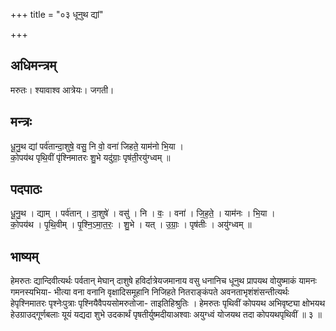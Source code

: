 +++
title = "०३ धूनुथ द्यां"

+++
## अधिमन्त्रम्
मरुतः। श्यावाश्व आत्रेयः। जगती।

## मन्त्रः
धू॒नु॒थ द्यां पर्व॑तान्दा॒शुषे॒ वसु॒ नि वो॒ वना॑ जिहते॒ याम॑नो भि॒या ।  
को॒पय॑थ पृथि॒वीं पृ॑श्निमातरः शु॒भे यदु॑ग्राः॒ पृष॑ती॒रयु॑ग्ध्वम् ॥

## पदपाठः
धू॒नु॒थ । द्याम् । पर्व॑तान् । दा॒शुषे॑ । वसु॑ । नि । वः॒ । वना॑ । जि॒ह॒ते॒ । याम॑नः । भि॒या ।  
को॒पय॑थ । पृ॒थि॒वीम् । पृ॒श्नि॒ऽमा॒त॒रः॒ । शु॒भे । यत् । उ॒ग्राः॒ । पृष॑तीः । अयु॑ग्ध्वम् ॥

## भाष्यम्
हेमरुतः द्यान्दिवीत्यर्थः पर्वतान् मेघान् दाशुषे हविर्दात्रेयजमानाय वसु धनानिच धूनुथ प्रापयथ वोयुष्माकं यामनः गमनस्यभिया- भीत्या वना वनानि वृक्षादिसमूहानि निजिहते नितराङ्कंपते अवनताभृशंशंसन्तीत्यर्थः हेपृश्निमातरः पृश्नेःपुत्राः पृश्नियैवैपयसोमरुतोजा- ताइतिहिश्रुतिः । हेमरुतः पृथिवीं कोपयथ अभिवृष्ट्या क्षोभयथ हेउग्राउद्गूर्णबलाः यूयं यद्यदा शुभे उदकार्थं पृषतीर्युष्मदीयाअश्वाः अयुग्ध्वं योजयथ तदा कोपयथपृथिवीं ॥ ३ ॥